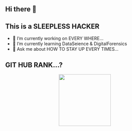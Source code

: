## Hi there 👋
## This is a SLEEPLESS HACKER

- 🔭 I’m currently working on EVERY WHERE...
- 🌱 I’m currently learning DataSeience & DigitalForensics
- 💬 Ask me about HOW TO STAY UP EVERY TIMES...

## GIT HUB RANK...?
<p align="center">
  <a href="https://github.com/jwmsg0525">
    <img
      align="center"
      height="165"
      src="https://github-readme-stats.vercel.app/api?username=jwmsg0525&count_private=true&show_icons=true&custom_title=Grass%20farming%20record&theme=radical"
    />
  </a>
</p>

